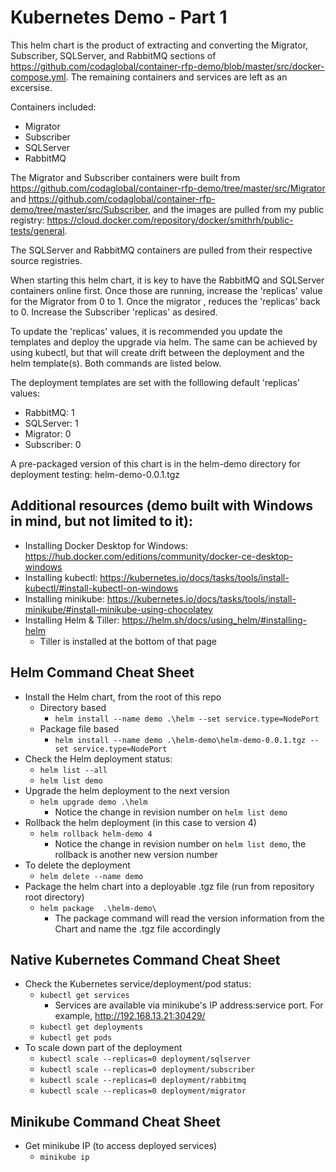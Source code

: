 # Kubernetes Demo - Part 1

This helm chart is the product of extracting and converting the Migrator, Subscriber, SQLServer, and RabbitMQ sections of https://github.com/codaglobal/container-rfp-demo/blob/master/src/docker-compose.yml.  The remaining containers and services are left as an excersise.

Containers included:
  - Migrator
  - Subscriber
  - SQLServer
  - RabbitMQ 

  The Migrator and Subscriber containers were built from https://github.com/codaglobal/container-rfp-demo/tree/master/src/Migrator and https://github.com/codaglobal/container-rfp-demo/tree/master/src/Subscriber, and the images are pulled from my public registry: https://cloud.docker.com/repository/docker/smithrh/public-tests/general.

  The SQLServer and RabbitMQ containers are pulled from their respective source registries.
 
When starting this helm chart, it is key to have the RabbitMQ and SQLServer containers online first.  Once those are running, increase the 'replicas' value for the Migrator from 0 to 1.  Once the migrator , reduces the 'replicas' back to 0.  Increase the Subscriber 'replicas' as desired.  

To update the 'replicas' values, it is recommended you update the templates and deploy the upgrade via helm.  The same can be achieved by using kubectl, but that will create drift between the deployment and the helm template(s).  Both commands are listed below.

The deployment templates are set with the folllowing default 'replicas' values:
  - RabbitMQ: 1
  - SQLServer: 1
  - Migrator: 0
  - Subscriber: 0

A pre-packaged version of this chart is in the helm-demo directory for deployment testing: helm-demo-0.0.1.tgz 

## Additional resources (demo built with Windows in mind, but not limited to it):
 - Installing Docker Desktop for Windows: https://hub.docker.com/editions/community/docker-ce-desktop-windows
 - Installing kubectl: https://kubernetes.io/docs/tasks/tools/install-kubectl/#install-kubectl-on-windows
 - Installing minikube: https://kubernetes.io/docs/tasks/tools/install-minikube/#install-minikube-using-chocolatey
 - Installing Helm & Tiller: https://helm.sh/docs/using_helm/#installing-helm
    - Tiller is installed at the bottom of that page

## Helm Command Cheat Sheet
  - Install the Helm chart, from the root of this repo 
    - Directory based
      - `helm install --name demo .\helm --set service.type=NodePort`
    - Package file based
      - `helm install --name demo .\helm-demo\helm-demo-0.0.1.tgz --set service.type=NodePort `
  - Check the Helm deployment status:
    - `helm list --all`
    - `helm list demo`
  - Upgrade the helm deployment to the next version
    - `helm upgrade demo .\helm`
        - Notice the change in revision number on `helm list demo`
  - Rollback the helm deployment (in this case to version 4)
    - `helm rollback helm-demo 4`
        - Notice the change in revision number on `helm list demo`, the rollback is another new version number
  - To delete the deployment
    - `helm delete --name demo`
  - Package the helm chart into a deployable .tgz file (run from repository root directory)
    - `helm package  .\helm-demo\`
      - The package command will read the version information from the Chart and name the .tgz file accordingly

## Native Kubernetes Command  Cheat Sheet
  - Check the Kubernetes service/deployment/pod status:
    - `kubectl get services`
        - Services are available via minikube's IP address:service port.  For example, http://192.168.13.21:30429/
    - `kubectl get deployments`
    - `kubectl get pods`
  - To scale down part of the deployment
    - `kubectl scale --replicas=0 deployment/sqlserver`
    - `kubectl scale --replicas=0 deployment/subscriber`
    - `kubectl scale --replicas=0 deployment/rabbitmq`
    - `kubectl scale --replicas=0 deployment/migrator`

## Minikube Command Cheat Sheet
  - Get minikube IP (to access deployed services)
    - `minikube ip`


